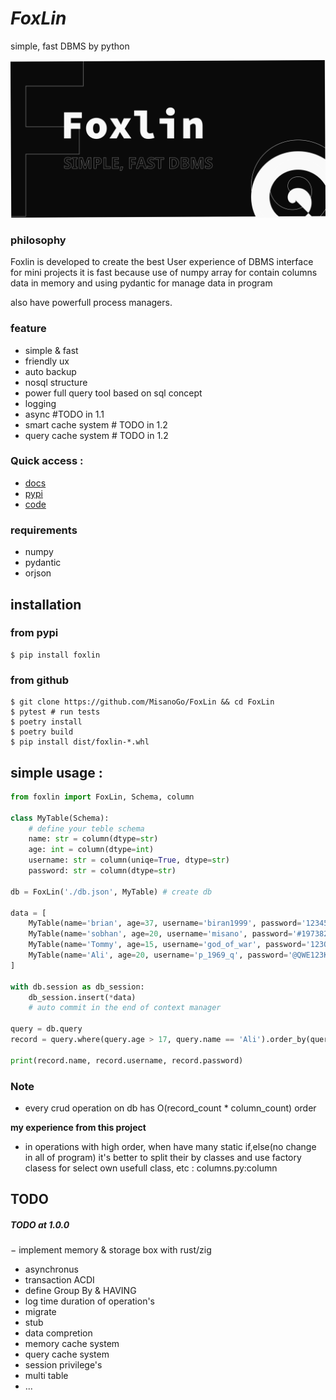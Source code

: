 # **_FoxLin_**
simple, fast DBMS by python

![foxlin DBMS](./poster.png)
### philosophy
Foxlin is developed to create the best User experience of DBMS interface for mini projects
it is fast because use of numpy array for contain columns data in memory
and using pydantic for manage data in program

also have powerfull process managers.

### feature
 * simple & fast
 * friendly ux
 * auto backup
 * nosql structure
 * power full query tool based on sql concept
 * logging
 * async #TODO in 1.1
 * smart cache system # TODO in 1.2
 * query cache system # TODO in 1.2

### Quick access :
 - [docs](https://GitHub.com/MirS0bhan/FoxLin/blob/stable/docs)
 - [pypi](https://pypi.org/project/foxlin/)
 - [code](https://GitHub.com/MirS0bhan/FoxLin)


### requirements
 * numpy
 * pydantic
 * orjson

## installation

### from pypi
```console
$ pip install foxlin
```

### from github
``` console
$ git clone https://github.com/MisanoGo/FoxLin && cd FoxLin
$ pytest # run tests
$ poetry install
$ poetry build 
$ pip install dist/foxlin-*.whl
```

## simple usage :
```Python
from foxlin import FoxLin, Schema, column

class MyTable(Schema):
    # define your teble schema
    name: str = column(dtype=str)
    age: int = column(dtype=int)
    username: str = column(uniqe=True, dtype=str)
    password: str = column(dtype=str)

db = FoxLin('./db.json', MyTable) # create db

data = [
    MyTable(name='brian', age=37, username='biran1999', password='123456789'),
    MyTable(name='sobhan', age=20, username='misano', password='#197382645#'),
    MyTable(name='Tommy', age=15, username='god_of_war', password='123QWEasdZXC'),
    MyTable(name='Ali', age=20, username='p_1969_q', password='@QWE123KFH@')
]

with db.session as db_session:
    db_session.insert(*data)
    # auto commit in the end of context manager

query = db.query
record = query.where(query.age > 17, query.name == 'Ali').order_by(query.age).first()

print(record.name, record.username, record.password)
```

### Note
 - every crud operation on db has O(record_count * column_count) order


**my experience from this project**
 * in operations with high order, when have many static if,else(no change in all of program)
 it's better to split their by classes and use factory clasess for select own usefull class, etc : columns.py:column


## TODO

##### TODO at 1.0.0
− implement memory & storage box with rust/zig
- asynchronus
- transaction ACDI
- define Group By & HAVING
- log time duration of operation's 
- migrate
- stub
- data compretion
- memory cache system
- query cache system
- session privilege's
- multi table
- ...



